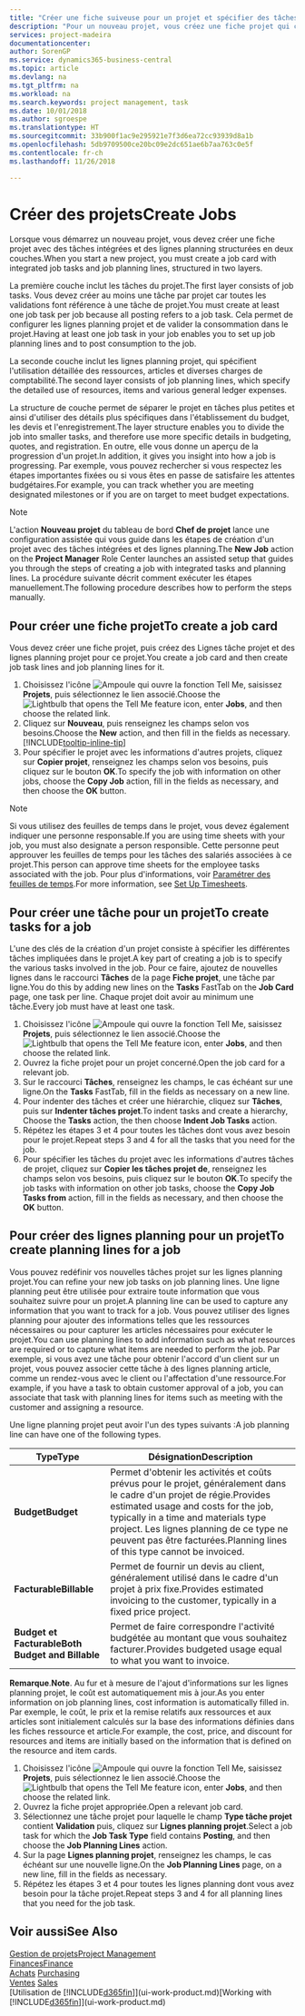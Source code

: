 ```yaml
---
title: "Créer une fiche suiveuse pour un projet et spécifier des tâches| Microsoft Docs"
description: "Pour un nouveau projet, vous créez une fiche projet qui contient les tâches projet et les lignes planning, pour vous aider à gérer la progression et les budgets."
services: project-madeira
documentationcenter: 
author: SorenGP
ms.service: dynamics365-business-central
ms.topic: article
ms.devlang: na
ms.tgt_pltfrm: na
ms.workload: na
ms.search.keywords: project management, task
ms.date: 10/01/2018
ms.author: sgroespe
ms.translationtype: HT
ms.sourcegitcommit: 33b900f1ac9e295921e7f3d6ea72cc93939d8a1b
ms.openlocfilehash: 5db9709500ce20bc09e2dc651ae6b7aa763c0e5f
ms.contentlocale: fr-ch
ms.lasthandoff: 11/26/2018

---
```

# <a name="create-jobs"></a><span data-ttu-id="41d6a-103">Créer des projets</span><span class="sxs-lookup"><span data-stu-id="41d6a-103">Create Jobs</span></span>
<span data-ttu-id="41d6a-104">Lorsque vous démarrez un nouveau projet, vous devez créer une fiche projet avec des tâches intégrées et des lignes planning structurées en deux couches.</span><span class="sxs-lookup"><span data-stu-id="41d6a-104">When you start a new project, you must create a job card with integrated job tasks and job planning lines, structured in two layers.</span></span>  

<span data-ttu-id="41d6a-105">La première couche inclut les tâches du projet.</span><span class="sxs-lookup"><span data-stu-id="41d6a-105">The first layer consists of job tasks.</span></span> <span data-ttu-id="41d6a-106">Vous devez créer au moins une tâche par projet car toutes les validations font référence à une tâche de projet.</span><span class="sxs-lookup"><span data-stu-id="41d6a-106">You must create at least one job task per job because all posting refers to a job task.</span></span> <span data-ttu-id="41d6a-107">Cela permet de configurer les lignes planning projet et de valider la consommation dans le projet.</span><span class="sxs-lookup"><span data-stu-id="41d6a-107">Having at least one job task in your job enables you to set up job planning lines and to post consumption to the job.</span></span>

<span data-ttu-id="41d6a-108">La seconde couche inclut les lignes planning projet, qui spécifient l'utilisation détaillée des ressources, articles et diverses charges de comptabilité.</span><span class="sxs-lookup"><span data-stu-id="41d6a-108">The second layer consists of job planning lines, which specify the detailed use of resources, items and various general ledger expenses.</span></span>

<span data-ttu-id="41d6a-109">La structure de couche permet de séparer le projet en tâches plus petites et ainsi d'utiliser des détails plus spécifiques dans l'établissement du budget, les devis et l'enregistrement.</span><span class="sxs-lookup"><span data-stu-id="41d6a-109">The layer structure enables you to divide the job into smaller tasks, and therefore use more specific details in budgeting, quotes, and registration.</span></span> <span data-ttu-id="41d6a-110">En outre, elle vous donne un aperçu de la progression d'un projet.</span><span class="sxs-lookup"><span data-stu-id="41d6a-110">In addition, it gives you insight into how a job is progressing.</span></span> <span data-ttu-id="41d6a-111">Par exemple, vous pouvez rechercher si vous respectez les étapes importantes fixées ou si vous êtes en passe de satisfaire les attentes budgétaires.</span><span class="sxs-lookup"><span data-stu-id="41d6a-111">For example, you can track whether you are meeting designated milestones or if you are on target to meet budget expectations.</span></span>

> [!NOTE]  
>   <span data-ttu-id="41d6a-112">L'action **Nouveau projet** du tableau de bord **Chef de projet** lance une configuration assistée qui vous guide dans les étapes de création d'un projet avec des tâches intégrées et des lignes planning.</span><span class="sxs-lookup"><span data-stu-id="41d6a-112">The **New Job** action on the **Project Manager** Role Center launches an assisted setup that guides you through the steps of creating a job with integrated tasks and planning lines.</span></span> <span data-ttu-id="41d6a-113">La procédure suivante décrit comment exécuter les étapes manuellement.</span><span class="sxs-lookup"><span data-stu-id="41d6a-113">The following procedure describes how to perform the steps manually.</span></span>

## <a name="to-create-a-job-card"></a><span data-ttu-id="41d6a-114">Pour créer une fiche projet</span><span class="sxs-lookup"><span data-stu-id="41d6a-114">To create a job card</span></span>
<span data-ttu-id="41d6a-115">Vous devez créer une fiche projet, puis créez des Lignes tâche projet et des lignes planning projet pour ce projet.</span><span class="sxs-lookup"><span data-stu-id="41d6a-115">You create a job card and then create job task lines and job planning lines for it.</span></span>

1. <span data-ttu-id="41d6a-116">Choisissez l'icône ![Ampoule qui ouvre la fonction Tell Me](media/ui-search/search_small.png "Dites-moi ce que vous voulez faire"), saisissez **Projets**, puis sélectionnez le lien associé.</span><span class="sxs-lookup"><span data-stu-id="41d6a-116">Choose the ![Lightbulb that opens the Tell Me feature](media/ui-search/search_small.png "Tell me what you want to do") icon, enter **Jobs**, and then choose the related link.</span></span>  
2. <span data-ttu-id="41d6a-117">Cliquez sur **Nouveau**, puis renseignez les champs selon vos besoins.</span><span class="sxs-lookup"><span data-stu-id="41d6a-117">Choose the **New** action, and then fill in the fields as necessary.</span></span> [!INCLUDE[tooltip-inline-tip](includes/tooltip-inline-tip_md.md)]
3. <span data-ttu-id="41d6a-118">Pour spécifier le projet avec les informations d'autres projets, cliquez sur **Copier projet**, renseignez les champs selon vos besoins, puis cliquez sur le bouton **OK**.</span><span class="sxs-lookup"><span data-stu-id="41d6a-118">To specify the job with information on other jobs, choose the **Copy Job** action, fill in the fields as necessary, and then choose the **OK** button.</span></span>

> [!NOTE]  
>   <span data-ttu-id="41d6a-119">Si vous utilisez des feuilles de temps dans le projet, vous devez également indiquer une personne responsable.</span><span class="sxs-lookup"><span data-stu-id="41d6a-119">If you are using time sheets with your job, you must also designate a person responsible.</span></span> <span data-ttu-id="41d6a-120">Cette personne peut approuver les feuilles de temps pour les tâches des salariés associées à ce projet.</span><span class="sxs-lookup"><span data-stu-id="41d6a-120">This person can approve time sheets for the employee tasks associated with the job.</span></span> <span data-ttu-id="41d6a-121">Pour plus d'informations, voir [Paramétrer des feuilles de temps](projects-how-setup-time-sheets.md).</span><span class="sxs-lookup"><span data-stu-id="41d6a-121">For more information, see [Set Up Timesheets](projects-how-setup-time-sheets.md).</span></span>

## <a name="to-create-tasks-for-a-job"></a><span data-ttu-id="41d6a-122">Pour créer une tâche pour un projet</span><span class="sxs-lookup"><span data-stu-id="41d6a-122">To create tasks for a job</span></span>
<span data-ttu-id="41d6a-123">L'une des clés de la création d'un projet consiste à spécifier les différentes tâches impliquées dans le projet.</span><span class="sxs-lookup"><span data-stu-id="41d6a-123">A key part of creating a job is to specify the various tasks involved in the job.</span></span> <span data-ttu-id="41d6a-124">Pour ce faire, ajoutez de nouvelles lignes dans le raccourci **Tâches** de la page **Fiche projet**, une tâche par ligne.</span><span class="sxs-lookup"><span data-stu-id="41d6a-124">You do this by adding new lines on the **Tasks** FastTab on the **Job Card** page, one task per line.</span></span> <span data-ttu-id="41d6a-125">Chaque projet doit avoir au minimum une tâche.</span><span class="sxs-lookup"><span data-stu-id="41d6a-125">Every job must have at least one task.</span></span>

1. <span data-ttu-id="41d6a-126">Choisissez l'icône ![Ampoule qui ouvre la fonction Tell Me](media/ui-search/search_small.png "Dites-moi ce que vous voulez faire"), saisissez **Projets**, puis sélectionnez le lien associé.</span><span class="sxs-lookup"><span data-stu-id="41d6a-126">Choose the ![Lightbulb that opens the Tell Me feature](media/ui-search/search_small.png "Tell me what you want to do") icon, enter **Jobs**, and then choose the related link.</span></span>
2. <span data-ttu-id="41d6a-127">Ouvrez la fiche projet pour un projet concerné.</span><span class="sxs-lookup"><span data-stu-id="41d6a-127">Open the job card for a relevant job.</span></span>
3. <span data-ttu-id="41d6a-128">Sur le raccourci **Tâches**, renseignez les champs, le cas échéant sur une ligne.</span><span class="sxs-lookup"><span data-stu-id="41d6a-128">On the **Tasks** FastTab, fill in the fields as necessary on a new line.</span></span>
4. <span data-ttu-id="41d6a-129">Pour indenter des tâches et créer une hiérarchie, cliquez sur **Tâches**, puis sur **Indenter tâches projet**.</span><span class="sxs-lookup"><span data-stu-id="41d6a-129">To indent tasks and create a hierarchy, Choose the **Tasks** action, the then choose **Indent Job Tasks** action.</span></span>
5. <span data-ttu-id="41d6a-130">Répétez les étapes 3 et 4 pour toutes les tâches dont vous avez besoin pour le projet.</span><span class="sxs-lookup"><span data-stu-id="41d6a-130">Repeat steps 3 and 4 for all the tasks that you need for the job.</span></span>
6. <span data-ttu-id="41d6a-131">Pour spécifier les tâches du projet avec les informations d'autres tâches de projet, cliquez sur **Copier les tâches projet de**, renseignez les champs selon vos besoins, puis cliquez sur le bouton **OK**.</span><span class="sxs-lookup"><span data-stu-id="41d6a-131">To specify the job tasks with information on other job tasks, choose the **Copy Job Tasks from** action, fill in the fields as necessary, and then choose the **OK** button.</span></span>

## <a name="to-create-planning-lines-for-a-job"></a><span data-ttu-id="41d6a-132">Pour créer des lignes planning pour un projet</span><span class="sxs-lookup"><span data-stu-id="41d6a-132">To create planning lines for a job</span></span>
<span data-ttu-id="41d6a-133">Vous pouvez redéfinir vos nouvelles tâches projet sur les lignes planning projet.</span><span class="sxs-lookup"><span data-stu-id="41d6a-133">You can refine your new job tasks on job planning lines.</span></span> <span data-ttu-id="41d6a-134">Une ligne planning peut être utilisée pour extraire toute information que vous souhaitez suivre pour un projet.</span><span class="sxs-lookup"><span data-stu-id="41d6a-134">A planning line can be used to capture any information that you want to track for a job.</span></span> <span data-ttu-id="41d6a-135">Vous pouvez utiliser des lignes planning pour ajouter des informations telles que les ressources nécessaires ou pour capturer les articles nécessaires pour exécuter le projet.</span><span class="sxs-lookup"><span data-stu-id="41d6a-135">You can use planning lines to add information such as what resources are required or to capture what items are needed to perform the job.</span></span> <span data-ttu-id="41d6a-136">Par exemple, si vous avez une tâche pour obtenir l'accord d'un client sur un projet, vous pouvez associer cette tâche à des lignes planning article, comme un rendez-vous avec le client ou l'affectation d'une ressource.</span><span class="sxs-lookup"><span data-stu-id="41d6a-136">For example, if you have a task to obtain customer approval of a job, you can associate that task with planning lines for items such as meeting with the customer and assigning a resource.</span></span>  

<span data-ttu-id="41d6a-137">Une ligne planning projet peut avoir l'un des types suivants :</span><span class="sxs-lookup"><span data-stu-id="41d6a-137">A job planning line can have one of the following types.</span></span>  

| <span data-ttu-id="41d6a-138">Type</span><span class="sxs-lookup"><span data-stu-id="41d6a-138">Type</span></span> | <span data-ttu-id="41d6a-139">Désignation</span><span class="sxs-lookup"><span data-stu-id="41d6a-139">Description</span></span> |
| --- | --- |
| <span data-ttu-id="41d6a-140">**Budget**</span><span class="sxs-lookup"><span data-stu-id="41d6a-140">**Budget**</span></span> |<span data-ttu-id="41d6a-141">Permet d'obtenir les activités et coûts prévus pour le projet, généralement dans le cadre d'un projet de régie.</span><span class="sxs-lookup"><span data-stu-id="41d6a-141">Provides estimated usage and costs for the job, typically in a time and materials type project.</span></span> <span data-ttu-id="41d6a-142">Les lignes planning de ce type ne peuvent pas être facturées.</span><span class="sxs-lookup"><span data-stu-id="41d6a-142">Planning lines of this type cannot be invoiced.</span></span> |
| <span data-ttu-id="41d6a-143">**Facturable**</span><span class="sxs-lookup"><span data-stu-id="41d6a-143">**Billable**</span></span> |<span data-ttu-id="41d6a-144">Permet de fournir un devis au client, généralement utilisé dans le cadre d'un projet à prix fixe.</span><span class="sxs-lookup"><span data-stu-id="41d6a-144">Provides estimated invoicing to the customer, typically in a fixed price project.</span></span> |
| <span data-ttu-id="41d6a-145">**Budget et Facturable**</span><span class="sxs-lookup"><span data-stu-id="41d6a-145">**Both Budget and Billable**</span></span> |<span data-ttu-id="41d6a-146">Permet de faire correspondre l'activité budgétée au montant que vous souhaitez facturer.</span><span class="sxs-lookup"><span data-stu-id="41d6a-146">Provides budgeted usage equal to what you want to invoice.</span></span> |

<span data-ttu-id="41d6a-147">**Remarque**.</span><span class="sxs-lookup"><span data-stu-id="41d6a-147">**Note**.</span></span> <span data-ttu-id="41d6a-148">Au fur et à mesure de l'ajout d'informations sur les lignes planning projet, le coût est automatiquement mis à jour.</span><span class="sxs-lookup"><span data-stu-id="41d6a-148">As you enter information on job planning lines, cost information is automatically filled in.</span></span> <span data-ttu-id="41d6a-149">Par exemple, le coût, le prix et la remise relatifs aux ressources et aux articles sont initialement calculés sur la base des informations définies dans les fiches ressource et article.</span><span class="sxs-lookup"><span data-stu-id="41d6a-149">For example, the cost, price, and discount for resources and items are initially based on the information that is defined on the resource and item cards.</span></span>

1. <span data-ttu-id="41d6a-150">Choisissez l'icône ![Ampoule qui ouvre la fonction Tell Me](media/ui-search/search_small.png "Dites-moi ce que vous voulez faire"), saisissez **Projets**, puis sélectionnez le lien associé.</span><span class="sxs-lookup"><span data-stu-id="41d6a-150">Choose the ![Lightbulb that opens the Tell Me feature](media/ui-search/search_small.png "Tell me what you want to do") icon, enter **Jobs**, and then choose the related link.</span></span>
2. <span data-ttu-id="41d6a-151">Ouvrez la fiche projet appropriée.</span><span class="sxs-lookup"><span data-stu-id="41d6a-151">Open a relevant job card.</span></span>
3. <span data-ttu-id="41d6a-152">Sélectionnez une tâche projet pour laquelle le champ **Type tâche projet** contient **Validation** puis, cliquez sur **Lignes planning projet**.</span><span class="sxs-lookup"><span data-stu-id="41d6a-152">Select a job task for which the **Job Task Type** field contains **Posting**, and then choose the **Job Planning Lines** action.</span></span>  
4. <span data-ttu-id="41d6a-153">Sur la page **Lignes planning projet**, renseignez les champs, le cas échéant sur une nouvelle ligne.</span><span class="sxs-lookup"><span data-stu-id="41d6a-153">On the **Job Planning Lines** page, on a new line, fill in the fields as necessary.</span></span>
5. <span data-ttu-id="41d6a-154">Répétez les étapes 3 et 4 pour toutes les lignes planning dont vous avez besoin pour la tâche projet.</span><span class="sxs-lookup"><span data-stu-id="41d6a-154">Repeat steps 3 and 4 for all planning lines that you need for the job task.</span></span>

## <a name="see-also"></a><span data-ttu-id="41d6a-155">Voir aussi</span><span class="sxs-lookup"><span data-stu-id="41d6a-155">See Also</span></span>
[<span data-ttu-id="41d6a-156">Gestion de projets</span><span class="sxs-lookup"><span data-stu-id="41d6a-156">Project Management</span></span>](projects-manage-projects.md)  
[<span data-ttu-id="41d6a-157">Finances</span><span class="sxs-lookup"><span data-stu-id="41d6a-157">Finance</span></span>](finance.md)  
<span data-ttu-id="41d6a-158">[Achats](purchasing-manage-purchasing.md)       </span><span class="sxs-lookup"><span data-stu-id="41d6a-158">[Purchasing](purchasing-manage-purchasing.md)       </span></span>  
<span data-ttu-id="41d6a-159">[Ventes](sales-manage-sales.md)    </span><span class="sxs-lookup"><span data-stu-id="41d6a-159">[Sales](sales-manage-sales.md)    </span></span>  
<span data-ttu-id="41d6a-160">[Utilisation de [!INCLUDE[d365fin](includes/d365fin_md.md)]](ui-work-product.md)</span><span class="sxs-lookup"><span data-stu-id="41d6a-160">[Working with [!INCLUDE[d365fin](includes/d365fin_md.md)]](ui-work-product.md)</span></span>  

